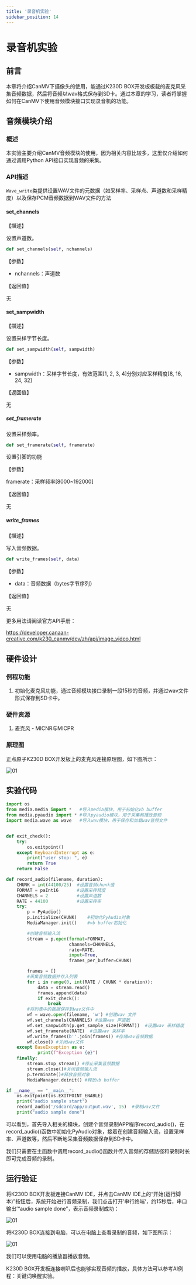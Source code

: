 ```yaml
---
title: '录音机实验'
sidebar_position: 14
---
```


# 录音机实验

## 前言

本章将介绍CanMV下摄像头的使用，能通过K230D BOX开发板板载的麦克风采集音频数据，然后将音频以wav格式保存到SD卡。通过本章的学习，读者将掌握如何在CanMV下使用音频模块接口实现录音机的功能。

## 音频模块介绍

### 概述

本实验主要介绍CanMV音频模块的使用，因为相关内容比较多，这里仅介绍如何通过调用Python API接口实现音频的采集。

### API描述

`Wave_write`类提供设置WAV文件的元数据（如采样率、采样点、声道数和采样精度）以及保存PCM音频数据到WAV文件的方法

#### set_channels

【描述】

设置声道数。

```python
def set_channels(self, nchannels)
```

【参数】

- nchannels：声道数

【返回值】

无

#### set_sampwidth

【描述】

设置采样字节长度。

```python
def set_sampwidth(self, sampwidth)
```

【参数】

- sampwidth：采样字节长度，有效范围[1, 2, 3, 4]分别对应采样精度[8, 16, 24, 32]

【返回值】

无

##### set_framerate

设置采样频率。

```python
def set_framerate(self, framerate)
```

设置引脚的功能

【参数】

framerate：采样频率[8000~192000]

【返回值】

无

##### write_frames

【描述】

写入音频数据。

```python
def write_frames(self, data)
```

【参数】

- data：音频数据（bytes字节序列）

【返回值】

无

更多用法请阅读官方API手册：

https://developer.canaan-creative.com/k230_canmv/dev/zh/api/image_video.html

## 硬件设计

### 例程功能

1. 初始化麦克风功能，通过音频模块接口录制一段15秒的音频，并通过wav文件形式保存到SD卡中。

### 硬件资源

1. 麦克风 - MICNR与MICPR

### 原理图

正点原子K230D BOX开发板上的麦克风连接原理图，如下图所示：  

![01](./img/21.png)

## 实验代码

``` python
import os
from media.media import *   #导入media模块，用于初始化vb buffer
from media.pyaudio import * #导入pyaudio模块，用于采集和播放音频
import media.wave as wave   #导入wav模块，用于保存和加载wav音频文件


def exit_check():
    try:
        os.exitpoint()
    except KeyboardInterrupt as e:
        print("user stop: ", e)
        return True
    return False

def record_audio(filename, duration):
    CHUNK = int(44100/25)  #设置音频chunk值
    FORMAT = paInt16       #设置采样精度
    CHANNELS = 2           #设置声道数
    RATE = 44100           #设置采样率
    try:
        p = PyAudio()
        p.initialize(CHUNK)    #初始化PyAudio对象
        MediaManager.init()    #vb buffer初始化

        #创建音频输入流
        stream = p.open(format=FORMAT,
                        channels=CHANNELS,
                        rate=RATE,
                        input=True,
                        frames_per_buffer=CHUNK)

        frames = []
        #采集音频数据并存入列表
        for i in range(0, int(RATE / CHUNK * duration)):
            data = stream.read()
            frames.append(data)
            if exit_check():
                break
        #将列表中的数据保存到wav文件中
        wf = wave.open(filename, 'w') #创建wav 文件
        wf.set_channels(CHANNELS) #设置wav 声道数
        wf.set_sampwidth(p.get_sample_size(FORMAT))  #设置wav 采样精度
        wf.set_framerate(RATE)  #设置wav 采样率
        wf.write_frames(b''.join(frames)) #存储wav音频数据
        wf.close() #关闭wav文件
    except BaseException as e:
            print(f"Exception {e}")
    finally:
        stream.stop_stream() #停止采集音频数据
        stream.close()#关闭音频输入流
        p.terminate()#释放音频对象
        MediaManager.deinit() #释放vb buffer

if __name__ == "__main__":
    os.exitpoint(os.EXITPOINT_ENABLE)
    print("audio sample start")
    record_audio('/sdcard/app/output.wav', 15)  #录制wav文件
    print("audio sample done")
```

可以看到，首先导入相关的模块，创建个音频录制APP程序record_audio()，在record_audio()函数中初始化PyAudio对象，接着在创建音频输入流，设置采样率、声道数等，然后不断地采集音频数据保存到SD卡中。

我们只需要在主函数中调用record_audio()函数并传入音频的存储路径和录制时长即可完成音频的录制。

## 运行验证

将K230D BOX开发板连接CanMV IDE，并点击CanMV IDE上的“开始(运行脚本)”按钮后，系统开始进行音频录制，我们点击打开’串行终端‘，约15秒后，串口输出’“audio sample done”，表示音频录制成功：

![01](./img/22.png)

将K230D BOX连接到电脑，可以在电脑上查看录制的音频，如下图所示：

![01](./img/23.png)

我们可以使用电脑的播放器播放音频。

K230D BOX开发板连接喇叭后也能够实现音频的播放，具体方法可以参考AI例程：关键词唤醒实验。
